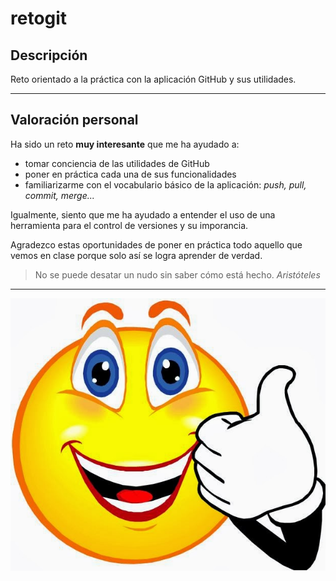 # retogit
## Descripción
Reto orientado a la práctica con la aplicación GitHub y sus utilidades. 

---

## Valoración personal
Ha sido un reto **muy interesante** que me ha ayudado a:
- tomar conciencia de las utilidades de GitHub
- poner en práctica cada una de sus funcionalidades
- familiarizarme con el vocabulario básico de la aplicación: *push, pull, commit, merge...*

Igualmente, siento que me ha ayudado a entender el uso de una herramienta para el control de versiones y su imporancia.

Agradezco estas oportunidades de poner en práctica todo aquello que vemos en clase porque solo así se logra aprender de verdad.
>No se puede desatar un nudo sin saber cómo está hecho. *Aristóteles*

---

![conseguido](img/OK.jpg)

